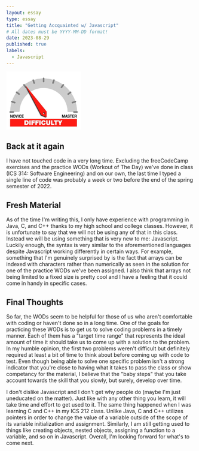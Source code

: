 ```yaml
---
layout: essay
type: essay
title: "Getting Accquainted w/ Javascript"
# All dates must be YYYY-MM-DD format!
date: 2023-08-29
published: true
labels:
  - Javascript
---
```


<img width="200px" class="rounded float-start pe-4" src="../img/difficulty/degree_difficulty.jpg">

## Back at it again

I have not touched code in a very long time. Excluding the freeCodeCamp exercises and the practice WODs (Workout of The Day) we've done in class (ICS 314: Software Engineering) and on our own, the last time I typed a single line of code was probably a week or two before the end of the spring semester of 2022. 

## Fresh Material

As of the time I'm writing this, I only have experience with programming in Java, C, and C++ thanks to my high school and college classes. However, it is unfortunate to say that we will not be using any of that in this class. Instead we will be using something that is very new to me: Javascript. Luckily enough, the syntax is very similar to the aforementioned languages despite Javascript working differently in certain ways. For example, something that I'm genuinely surprised by is the fact that arrays can be indexed with characters rather than numerically as seen in the solution for one of the practice WODs we've been assigned. I also think that arrays not being limited to a fixed size is pretty cool and I have a feeling that it could come in handy in specific cases. 

## Final Thoughts

So far, the WODs seem to be helpful for those of us who aren't comfortable with coding or haven't done so in a long time. One of the goals for practicing these WODs is to get us to solve coding problems in a timely manner. Each of them has a "target time range" that represents the ideal amount of time it should take us to come up with a solution to the problem. In my humble opinion, the first two problems weren't difficult but definitely required at least a bit of time to think about before coming up with code to test. Even though being able to solve one specific problem isn't a strong indicator that you're close to having what it takes to pass the class or show competancy for the material, I believe that the "baby steps" that you take account towards the skill that you slowly, but surely, develop over time. 

I don't dislike Javascript and I don't get why people do (maybe I'm just uneducated on the matter). Just like with any other thing you learn, it will take time and effort to get used to it. The same thing happened when I was learning C and C++ in my ICS 212 class. Unlike Java, C and C++ utilizes pointers in order to change the value of a variable outside of the scope of its variable initialization and assignment. Similarly, I am still getting used to things like creating objects, nested objects, assigning a function to a variable, and so on in Javascript. Overall, I'm looking forward for what's to come next.
